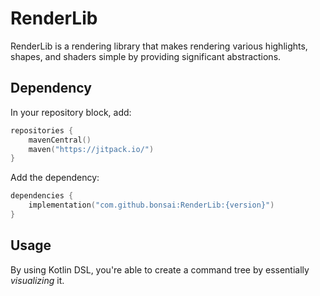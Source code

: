 # RenderLib

RenderLib is a rendering library that makes rendering various highlights, shapes,
and shaders simple by providing significant abstractions.

## Dependency

In your repository block, add:

```kotlin
repositories {
    mavenCentral()
    maven("https://jitpack.io/")
}
```

Add the dependency:
```kotlin
dependencies {
    implementation("com.github.bonsai:RenderLib:{version}")
}
```

## Usage

By using Kotlin DSL, you're able to create a command tree
by essentially _visualizing_ it.

